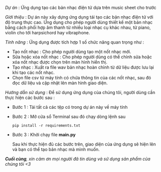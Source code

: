 *Dự án* : Ứng dụng tạo các bản nhạc điện tử dựa trên music sheet cho trước

*Giới thiệu* : Dự án này xây dựng ứng dụng tái tạo các bản nhạc điện tử với độ trung thực cao. Ứng dụng cho phép người dùng thiết kế một bản nhạc bằng cách phối hợp âm thanh từ nhiều loại nhạc cụ khác nhau, từ piano, violin cho tới harpsichord hay vibraphone. 

*Tính năng* : Ứng dụng được tích hợp 1 số chức năng quan trọng như : 

- Tạo nốt nhạc : Cho phép người dùng tạo một nốt nhạc mới. 
- Sửa hoặc xóa nốt nhạc : Cho phép người dùng có thể chỉnh sửa hoặc xóa nốt nhạc được chọn trên màn hình hiển thị.
- Tạo nhạc : Xuất ra file wav bản nhạc hoàn chỉnh từ dữ liệu được lưu lại khi tạo các nốt nhạc.
- Chọn file csv từ máy tính có chứa thông tin của các nốt nhạc, sau đó đọc dữ liệu và cập nhật lên màn hình giao diện.

*Hướng dẫn sử dụng* : Để sử dụng ứng dụng của chúng tôi, người dùng cần thực hiện các bước sau :
- Bước 1 : Tải tất cả các tệp có trong dự án này về máy tính
- Bước 2 : Mở cửa sổ Terminal sau đó chạy dòng lệnh sau

   `pip install -r requirements.txt`
- Bước 3 : Khởi chạy file **main.py**

   Sau khi thực hiện đủ các bước trên, giao diện của ứng dụng sẽ hiện lên và bạn có thể tạo bản nhạc mà mình muốn. 

 ***Cuối cùng**, xin cảm ơn mọi người đã tin dùng và sử dụng sản phẩm của chúng tôi <3*
